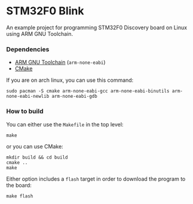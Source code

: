 # STM32F0 Blink

An example project for programming STM32F0 Discovery board on Linux using ARM GNU Toolchain.

### Dependencies
* [ARM GNU Toolchain](https://developer.arm.com/tools-and-software/open-source-software/developer-tools/gnu-toolchain/gnu-rm/downloads) (`arm-none-eabi`)
* [CMake](https://cmake.org)

If you are on arch linux, you can use this command:
```
sudo pacman -S cmake arm-none-eabi-gcc arm-none-eabi-binutils arm-none-eabi-newlib arm-none-eabi-gdb
```

### How to build
You can either use the `Makefile` in the top level:
```
make
```
or you can use CMake:
```
mkdir build && cd build
cmake ..
make
```

Either option includes a `flash` target in order to download the program to the board:
```
make flash
```
